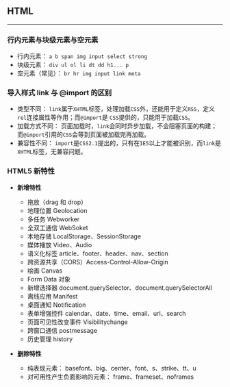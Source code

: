 ## HTML

---

### 行内元素与块级元素与空元素

* 行内元素： `a b span img input select strong`
* 块级元素： `div ul ol li dt dd h1... p`
* 空元素（常见）： `br hr img input link meta`

### 导入样式 link 与 @import 的区别

* 类型不同： `link`属于`XHTML`标签，处理加载`CSS`外，还能用于定义`RSS`，定义`rel`连接属性等作用；而`@import`是 `CSS`提供的，只能用于加载`CSS`。
* 加载方式不同： 页面加载时，`link`会同时异步加载，不会阻塞页面的构建；而`@import`引用的`CSS`会等到页面被加载完再加载。
* 兼容性不同： `import`是`CSS2.1`提出的，只有在`IE5`以上才能被识别，而`link`是`XHTML`标签，无兼容问题。

### HTML5 新特性

* **新增特性**
  * 拖放（drag 和 drop）
  * 地理位置 Geolocation
  * 多任务 Webworker
  * 全双工通信 WebSoket
  * 本地存储 LocalStorage、SessionStorage
  * 媒体播放 Video、Audio
  * 语义化标签 article、footer、header、nav、section
  * 跨资源共享（CORS）Access-Control-Allow-Origin
  * 绘画 Canvas
  * Form Data 对象
  * 新增选择器 document.querySelector、document.querySelectorAll
  * 离线应用 Manifest
  * 桌面通知 Notification
  * 表单增强控件 calendar、date、time、email、url、search
  * 页面可见性改变事件 Visibilitychange
  * 跨窗口通信 postmessage
  * 历史管理 history

* **删除特性**
  * 纯表现元素： basefont、big、center、font、s、strike、tt、u
  * 对可用性产生负面影响的元素： frame、frameset、noframes
